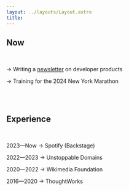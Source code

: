 ```yaml
---
layout: ../layouts/Layout.astro
title: 
---
```

## Now

<br>

→ Writing a [newsletter](https://developerproducts.com) on developer products

→ Training for the 2024 New York Marathon

<br><br>

## Experience

<br>

2023—Now → Spotify (Backstage)

2022—2023 → Unstoppable Domains

2020—2022 → Wikimedia Foundation

2016—2020 → ThoughtWorks

<br>


